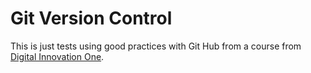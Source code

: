 # Git Version Control

This is just tests using good practices with Git Hub from a course from [Digital Innovation One](https://digitalinnovation.one/).



##
